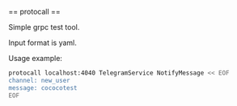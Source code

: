 == protocall ==

Simple grpc test tool.

Input format is yaml.

Usage example:

```bash
protocall localhost:4040 TelegramService NotifyMessage << EOF 
channel: new_user
message: cococotest
EOF
```

